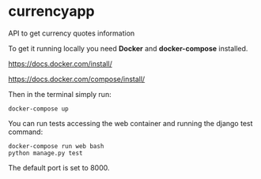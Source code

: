 # currencyapp
API to get currency quotes information

To get it running locally you need **Docker** and **docker-compose** installed.

https://docs.docker.com/install/

https://docs.docker.com/compose/install/

Then in the terminal simply run:

`docker-compose up`

You can run tests accessing the web container and running the django test command:

```
docker-compose run web bash
python manage.py test
```

The default port is set to 8000.

